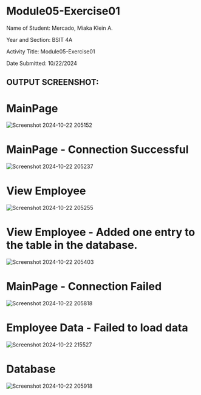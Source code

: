 # Module05-Exercise01

Name of Student: Mercado, Miaka Klein A.

Year and Section: BSIT 4A

Activity Title: Module05-Exercise01

Date Submitted: 10/22/2024

## OUTPUT SCREENSHOT:


# MainPage

![Screenshot 2024-10-22 205152](https://github.com/user-attachments/assets/88a4c0d0-e3c6-44f4-8631-361d01832d06)

# MainPage - Connection Successful

![Screenshot 2024-10-22 205237](https://github.com/user-attachments/assets/626bdcae-4379-4d77-b0ec-8c3d4b8e59ab)

# View Employee

![Screenshot 2024-10-22 205255](https://github.com/user-attachments/assets/7ac0581e-d089-4ce0-8820-5b3555fb242b)

# View Employee - Added one entry to the table in the database.

![Screenshot 2024-10-22 205403](https://github.com/user-attachments/assets/be245eaf-e11f-4fd9-83a9-74a99417c361)

# MainPage - Connection Failed

![Screenshot 2024-10-22 205818](https://github.com/user-attachments/assets/2e32835f-cb4e-4665-af4f-112bf38867df)

# Employee Data - Failed to load data

![Screenshot 2024-10-22 215527](https://github.com/user-attachments/assets/29ea0d7f-6996-4bcb-91fe-6c3704a81e01)

# Database

![Screenshot 2024-10-22 205918](https://github.com/user-attachments/assets/81deb871-eb69-46cb-a6d9-32500cabbb89)
